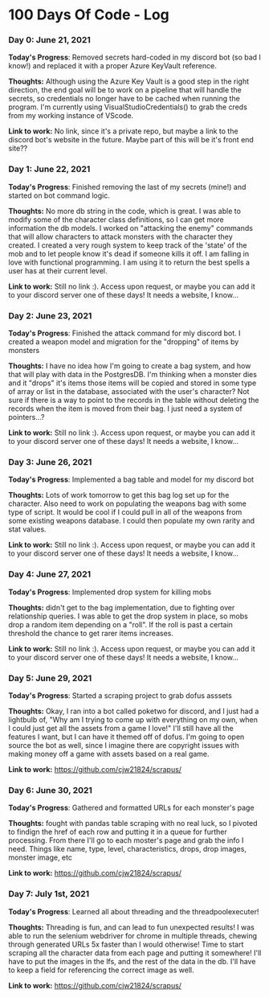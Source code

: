 # 100 Days Of Code - Log

### Day 0: June 21, 2021

**Today's Progress**: Removed secrets hard-coded in my discord bot (so bad I know!) and replaced it with a proper Azure KeyVault reference.

**Thoughts:** Although using the Azure Key Vault is a good step in the right direction, the end goal will be to work on a pipeline that will handle the secrets, so credentials no longer have to be cached when running the program. I'm currently using VisualStudioCredentials() to grab the creds from my working instance of VScode. 

**Link to work:** No link, since it's a private repo, but maybe a link to the discord bot's website in the future. Maybe part of this will be it's front end site??

### Day 1: June 22, 2021

**Today's Progress**: Finished removing the last of my secrets (mine!) and started on bot command logic. 

**Thoughts:** No more db string in the code, which is great. I was able to modify some of the character class definitions, so I can get more information the db models. I worked on "attacking the enemy" commands that will allow characters to attack monsters with the character they created. I created a very rough system to keep track of the 'state' of the mob and to let people know it's dead if someone kills it off. I am falling in love with functional programming. I am using it to return the best spells a user has at their current level.  

**Link to work:** Still no link :). Access upon request, or maybe you can add it to your discord server one of these days! It needs a website, I know...

### Day 2: June 23, 2021

**Today's Progress**: Finished the attack command for mly discord bot. I created a weapon model and migration for the "dropping" of items by monsters

**Thoughts:** I have no idea how I'm going to create a bag system, and how that will play with data in the PostgresDB. I'm thinking when a monster dies and it "drops" it's items those items will be copied and stored in some type of array or list in the database, associated with the user's character? Not sure if there is a way to point to the records in the table without deleting the records when the item is moved from their bag. I just need a system of pointers...?

**Link to work:** Still no link :). Access upon request, or maybe you can add it to your discord server one of these days! It needs a website, I know...

### Day 3: June 26, 2021

**Today's Progress**: Implemented a bag table and model for my discord bot

**Thoughts:** Lots of work tomorrow to get this bag log set up for the character. Also need to work on populating the weapons bag with some type of script. It would be cool if I could pull in all of the weapons from some existing weapons database. I could then populate my own rarity and stat values.

**Link to work:** Still no link :). Access upon request, or maybe you can add it to your discord server one of these days! It needs a website, I know...

### Day 4: June 27, 2021

**Today's Progress**: Implemented drop system for killing mobs

**Thoughts:** didn't get to the bag implementation, due to fighting over relationship queries. I was able to get the drop system in place, so mobs drop a random item depending on a "roll". If the roll is past a certain threshold the chance to get rarer items increases.

**Link to work:** Still no link :). Access upon request, or maybe you can add it to your discord server one of these days! It needs a website, I know...

### Day 5: June 29, 2021

**Today's Progress**: Started a scraping project to grab dofus asssets

**Thoughts:** Okay, I ran into a bot called poketwo for discord, and I just had a lightbulb of, "Why am I trying to come up with everything on my own, when I could just get all the assets from a game I love!" I'll still have all the features I want, but I can have it themed off of dofus. I'm going to open source the bot as well, since I imagine there are copyright issues with making money off a game with assets based on a real game. 

**Link to work:** https://github.com/cjw21824/scrapus/

### Day 6: June 30, 2021

**Today's Progress**: Gathered and formatted URLs for each monster's page

**Thoughts:** fought with pandas table scraping with no real luck, so I pivoted to findign the href of each row and putting it in a queue for further processing. From there I'll go to each moster's page and grab the info I need. Things like name, type, level, characteristics, drops, drop images, monster image, etc 

**Link to work:** https://github.com/cjw21824/scrapus/

### Day 7: July 1st, 2021

**Today's Progress**: Learned all about threading and the threadpoolexecuter!

**Thoughts:** Threading is fun, and can lead to fun unexpected results! I was able to run the selenium webdriver for chrome in multiple threads, chewing through generated URLs 5x faster than I would otherwise! Time to start scraping all the character data from each page and putting it somewhere! I'll have to put the images in the lfs, and the rest of the data in the db. I'll have to keep a field for referencing the correct image as well. 

**Link to work:** https://github.com/cjw21824/scrapus/